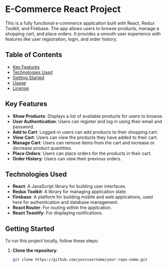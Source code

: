 # E-Commerce React Project

This is a fully functional e-commerce application built with React, Redux Toolkit, and Firebase. The app allows users to browse products, manage a shopping cart, and place orders. It provides a smooth user experience with features like user registration, login, and order history.

## Table of Contents

- [Key Features](#key-features)
- [Technologies Used](#technologies-used)
- [Getting Started](#getting-started)
- [Usage](#usage)
- [License](#license)

## Key Features

- **Show Products**: Displays a list of available products for users to browse.
- **User Authentication**: Users can register and log in using their email and password.
- **Add to Cart**: Logged-in users can add products to their shopping cart.
- **View Cart**: Users can view the products they have added to their cart.
- **Manage Cart**: Users can remove items from the cart and increase or decrease product quantities.
- **Place Orders**: Users can place orders for the products in their cart.
- **Order History**: Users can view their previous orders.

## Technologies Used

- **React**: A JavaScript library for building user interfaces.
- **Redux Toolkit**: A library for managing application state.
- **Firebase**: A platform for building mobile and web applications, used here for authentication and database management.
- **React Router**: For routing within the application.
- **React Toastify**: For displaying notifications.

## Getting Started

To run this project locally, follow these steps:

1. **Clone the repository**:
   ```bash
   git clone https://github.com/yourusername/your-repo-name.git
